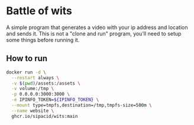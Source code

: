 # Battle of wits

A simple program that generates a video with your ip address and location and sends it.
This is not a "clone and run" program, you'll need to setup some things before running it.

## How to run

```bash
docker run -d \
  --restart always \
  -v $(pwd)/assets:/assets \
  -v volume:/tmp \
  -p 0.0.0.0:3000:3000 \
  -e IPINFO_TOKEN=${IPINFO_TOKEN} \
  --mount type=tmpfs,destination=/tmp,tmpfs-size=500m \
  --name website \
  ghcr.io/sipacid/wits:main
```
